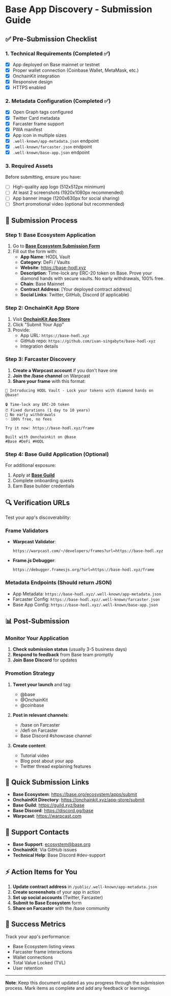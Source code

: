 # Base App Discovery - Submission Guide

## ✅ Pre-Submission Checklist

### 1. Technical Requirements (Completed ✅)
- [x] App deployed on Base mainnet or testnet
- [x] Proper wallet connection (Coinbase Wallet, MetaMask, etc.)
- [x] OnchainKit integration
- [x] Responsive design
- [x] HTTPS enabled

### 2. Metadata Configuration (Completed ✅)
- [x] Open Graph tags configured
- [x] Twitter Card metadata
- [x] Farcaster frame support
- [x] PWA manifest
- [x] App icon in multiple sizes
- [x] `.well-known/app-metadata.json` endpoint
- [x] `.well-known/farcaster.json` endpoint
- [x] `.well-known/base-app.json` endpoint

### 3. Required Assets
Before submitting, ensure you have:
- [ ] High-quality app logo (512x512px minimum)
- [ ] At least 2 screenshots (1920x1080px recommended)
- [ ] App banner image (1200x630px for social sharing)
- [ ] Short promotional video (optional but recommended)

## 📝 Submission Process

### Step 1: Base Ecosystem Application
1. Go to **[Base Ecosystem Submission Form](https://base.org/ecosystem/apps/submit)**
2. Fill out the form with:
   - **App Name**: HODL Vault
   - **Category**: DeFi / Vaults
   - **Website**: https://base-hodl.xyz
   - **Description**: Time-lock any ERC-20 token on Base. Prove your diamond hands with secure vaults. No early withdrawals, 100% free.
   - **Chain**: Base Mainnet
   - **Contract Address**: [Your deployed contract address]
   - **Social Links**: Twitter, GitHub, Discord (if applicable)

### Step 2: OnchainKit App Store
1. Visit **[OnchainKit App Store](https://onchainkit.xyz/app-store)**
2. Click "Submit Your App"
3. Provide:
   - App URL: `https://base-hodl.xyz`
   - GitHub repo: `https://github.com/ivan-singabyte/base-hodl-xyz`
   - Integration details

### Step 3: Farcaster Discovery
1. **Create a Warpcast account** if you don't have one
2. **Join the /base channel** on Warpcast
3. **Share your frame** with this format:
```
🚀 Introducing HODL Vault - Lock your tokens with diamond hands on @base!

🔒 Time-lock any ERC-20 token
⏰ Fixed durations (1 day to 10 years)  
💎 No early withdrawals
✨ 100% free, no fees

Try it now: https://base-hodl.xyz/frame

Built with @onchainkit on @base
#Base #DeFi #HODL
```

### Step 4: Base Guild Application (Optional)
For additional exposure:
1. Apply at **[Base Guild](https://guild.xyz/base)**
2. Complete onboarding quests
3. Earn Base builder credentials

## 🔍 Verification URLs

Test your app's discoverability:

### Frame Validators
- **Warpcast Validator**: 
  ```
  https://warpcast.com/~/developers/frames?url=https://base-hodl.xyz
  ```

- **Frame.js Debugger**: 
  ```
  https://debugger.framesjs.org/?url=https://base-hodl.xyz/frame
  ```

### Metadata Endpoints (Should return JSON)
- App Metadata: `https://base-hodl.xyz/.well-known/app-metadata.json`
- Farcaster Config: `https://base-hodl.xyz/.well-known/farcaster.json`
- Base App Config: `https://base-hodl.xyz/.well-known/base-app.json`

## 📊 Post-Submission

### Monitor Your Application
1. **Check submission status** (usually 3-5 business days)
2. **Respond to feedback** from Base team promptly
3. **Join Base Discord** for updates

### Promotion Strategy
1. **Tweet your launch** and tag:
   - @base
   - @OnchainKit
   - @coinbase
   
2. **Post in relevant channels**:
   - /base on Farcaster
   - /defi on Farcaster
   - Base Discord #showcase channel

3. **Create content**:
   - Tutorial video
   - Blog post about your app
   - Twitter thread explaining features

## 🚀 Quick Submission Links

- **Base Ecosystem**: https://base.org/ecosystem/apps/submit
- **OnchainKit Directory**: https://onchainkit.xyz/app-store/submit
- **Base Guild**: https://guild.xyz/base
- **Base Discord**: https://discord.gg/base
- **Warpcast**: https://warpcast.com

## 📧 Support Contacts

- **Base Support**: ecosystem@base.org
- **OnchainKit**: Via GitHub issues
- **Technical Help**: Base Discord #dev-support

## ⚡ Action Items for You

1. **Update contract address** in `/public/.well-known/app-metadata.json`
2. **Create screenshots** of your app in action
3. **Set up social accounts** (Twitter, Farcaster)
4. **Submit to Base Ecosystem** form
5. **Share on Farcaster** with the /base community

## 🎯 Success Metrics

Track your app's performance:
- Base Ecosystem listing views
- Farcaster frame interactions
- Wallet connections
- Total Value Locked (TVL)
- User retention

---

**Note**: Keep this document updated as you progress through the submission process. Mark items as complete and add any feedback or learnings.